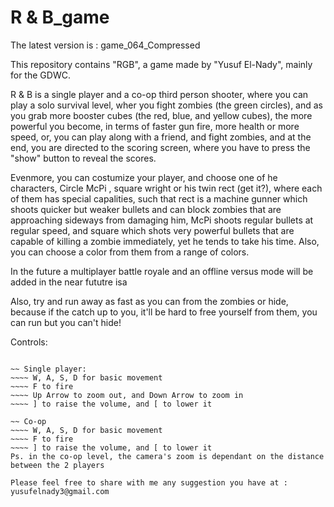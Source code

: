 # R & B_game
The latest version is : game_064_Compressed

This repository contains "RGB", a game made by "Yusuf El-Nady", mainly for the GDWC.

R & B is a single player and a co-op third person shooter, where you can play a solo survival level, wher you fight zombies (the green circles), and as you grab more booster cubes (the red, blue, and yellow cubes), the more powerful you become, in terms of faster gun fire, more 
health or more speed, or, you can play along with a friend, and fight zombies, and at the end, you are directed to the scoring 
screen, where you have to press the "show" button to reveal the scores.

Evenmore, you can costumize your player, and choose one of he characters, Circle McPi , square wright or his twin rect (get it?),
where each of them has special capalities, such that rect is a machine gunner which shoots quicker but weaker bullets and can block 
zombies that are approaching sideways from damaging him, McPi shoots regular bullets at regular speed, and square which shots very 
powerful bullets that are capable of killing a zombie immediately, yet he tends to take his time. Also, you can choose a color from 
them from a range of colors.

In the future a multiplayer battle royale and an offline versus mode will be added in the near fututre isa

Also, try and run away as fast as you can from the zombies or hide, because if the catch up to you, it'll be hard to free yourself
from them, you can run but you can't hide!

Controls:
~~~~~~~~~

~~ Single player:
~~~~ W, A, S, D for basic movement
~~~~ F to fire
~~~~ Up Arrow to zoom out, and Down Arrow to zoom in
~~~~ ] to raise the volume, and [ to lower it

~~ Co-op
~~~~ W, A, S, D for basic movement
~~~~ F to fire
~~~~ ] to raise the volume, and [ to lower it
Ps. in the co-op level, the camera's zoom is dependant on the distance between the 2 players

Please feel free to share with me any suggestion you have at : 
yusufelnady3@gmail.com
